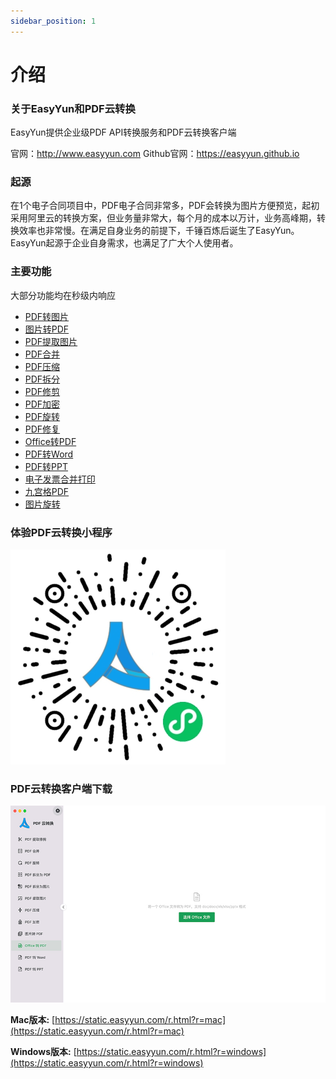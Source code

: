 ```yaml
---
sidebar_position: 1
---
```


# 介绍

### **关于EasyYun和PDF云转换**

EasyYun提供企业级PDF API转换服务和PDF云转换客户端

官网：<http://www.easyyun.com> Github官网：<https://easyyun.github.io> 

### **起源**	

在1个电子合同项目中，PDF电子合同非常多，PDF会转换为图片方便预览，起初采用阿里云的转换方案，但业务量非常大，每个月的成本以万计，业务高峰期，转换效率也非常慢。在满足自身业务的前提下，千锤百炼后诞生了EasyYun。EasyYun起源于企业自身需求，也满足了广大个人使用者。

### **主要功能**

大部分功能均在秒级内响应

- [PDF转图片](/docs/api/pdf.split-to-image)
- [图片转PDF](/docs/api/pdf.image-to-pdf)
- [PDF提取图片](/docs/api/pdf.pdf-extract-image)
- [PDF合并](/docs/api/pdf.merge)
- [PDF压缩](/docs/api/pdf.compress)
- [PDF拆分](/docs/api/pdf.split-to-pdf)
- [PDF修剪](/docs/api/pdf.trim)
- [PDF加密](/docs/api/pdf.encrypt)
- [PDF旋转](/docs/api/pdf.rotate)
- [PDF修复](/docs/api/pdf.pdf-repair)
- [Office转PDF](/docs/api/pdf.offcie-to-pdf)
- [PDF转Word](/docs/api/pdf.pdf-to-doc)
- [PDF转PPT](/docs/api/pdf.pdf-to-pptx)
- [电子发票合并打印](/docs/api/pdf.pdf-2a5-to-a4)
- [九宫格PDF](/docs/api/pdf.pdf-to-grid)
- [图片旋转](/docs/api/img.img-rotate)


### 体验PDF云转换小程序

![PDF云转换小程序](/static/xcx/xcx_m.jpg)


### PDF云转换客户端下载

![Demo](/static/client/mac_demo.jpg)



**Mac版本:** [https://static.easyyun.com/r.html?r=mac](https://static.easyyun.com/r.html?r=mac)

**Windows版本:** [https://static.easyyun.com/r.html?r=windows](https://static.easyyun.com/r.html?r=windows)
